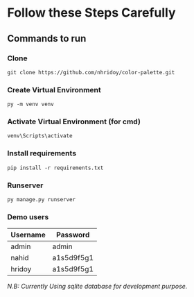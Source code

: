 # Follow these Steps Carefully
## Commands to run
### Clone
```commandline
git clone https://github.com/nhridoy/color-palette.git
```
### Create Virtual Environment
```commandline
py -m venv venv
```
### Activate Virtual Environment (for cmd)
```commandline
venv\Scripts\activate
```
### Install requirements
```commandline
pip install -r requirements.txt
```

### Runserver
```commandline
py manage.py runserver
```
### Demo users
|  Username | Password  |
|---|---|
| admin  | admin  |
|  nahid | a1s5d9f5g1  |
| hridoy  |  a1s5d9f5g1 |

_N.B: Currently Using sqlite database for development purpose._
